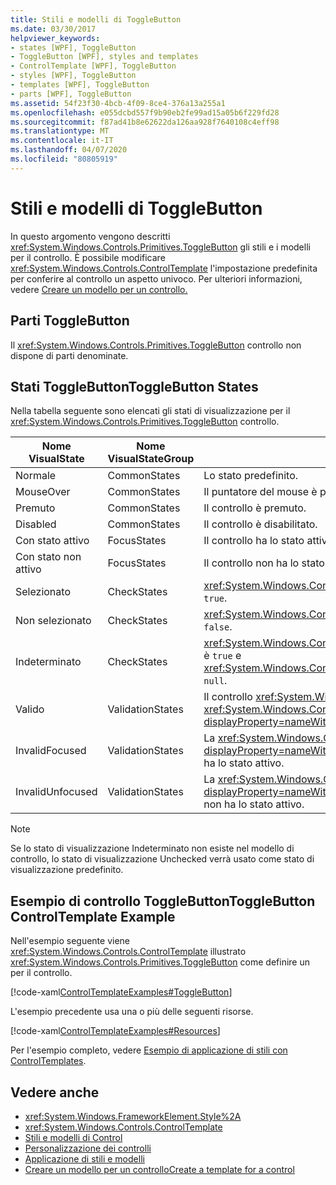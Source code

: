 ```yaml
---
title: Stili e modelli di ToggleButton
ms.date: 03/30/2017
helpviewer_keywords:
- states [WPF], ToggleButton
- ToggleButton [WPF], styles and templates
- ControlTemplate [WPF], ToggleButton
- styles [WPF], ToggleButton
- templates [WPF], ToggleButton
- parts [WPF], ToggleButton
ms.assetid: 54f23f30-4bcb-4f09-8ce4-376a13a255a1
ms.openlocfilehash: e055dcbd557f9b90eb2fe99ad15a05b6f229fd28
ms.sourcegitcommit: f87ad41b8e62622da126aa928f7640108c4eff98
ms.translationtype: MT
ms.contentlocale: it-IT
ms.lasthandoff: 04/07/2020
ms.locfileid: "80805919"
---
```

# <a name="togglebutton-styles-and-templates"></a>Stili e modelli di ToggleButton

In questo argomento vengono descritti <xref:System.Windows.Controls.Primitives.ToggleButton> gli stili e i modelli per il controllo. È possibile modificare <xref:System.Windows.Controls.ControlTemplate> l'impostazione predefinita per conferire al controllo un aspetto univoco. Per ulteriori informazioni, vedere [Creare un modello per un controllo.](../../../desktop-wpf/themes/how-to-create-apply-template.md)

## <a name="togglebutton-parts"></a>Parti ToggleButton

Il <xref:System.Windows.Controls.Primitives.ToggleButton> controllo non dispone di parti denominate.

## <a name="togglebutton-states"></a>Stati ToggleButtonToggleButton States

Nella tabella seguente sono elencati gli stati di visualizzazione per il <xref:System.Windows.Controls.Primitives.ToggleButton> controllo.

|Nome VisualState|Nome VisualStateGroup|Descrizione|
|-|-|-|
|Normale|CommonStates|Lo stato predefinito.|
|MouseOver|CommonStates|Il puntatore del mouse è posizionato sul controllo.|
|Premuto|CommonStates|Il controllo è premuto.|
|Disabled|CommonStates|Il controllo è disabilitato.|
|Con stato attivo|FocusStates|Il controllo ha lo stato attivo.|
|Con stato non attivo|FocusStates|Il controllo non ha lo stato attivo.|
|Selezionato|CheckStates|<xref:System.Windows.Controls.Primitives.ToggleButton.IsChecked%2A> è `true`.|
|Non selezionato|CheckStates|<xref:System.Windows.Controls.Primitives.ToggleButton.IsChecked%2A> è `false`.|
|Indeterminato|CheckStates|<xref:System.Windows.Controls.Primitives.ToggleButton.IsThreeState%2A> è `true` e <xref:System.Windows.Controls.Primitives.ToggleButton.IsChecked%2A> è `null`.|
|Valido|ValidationStates|Il controllo <xref:System.Windows.Controls.Validation> utilizza la <xref:System.Windows.Controls.Validation.HasError%2A?displayProperty=nameWithType> classe e `false`la proprietà associata è .|
|InvalidFocused|ValidationStates|La <xref:System.Windows.Controls.Validation.HasError%2A?displayProperty=nameWithType> proprietà associata è `true` e il controllo ha lo stato attivo.|
|InvalidUnfocused|ValidationStates|La <xref:System.Windows.Controls.Validation.HasError%2A?displayProperty=nameWithType> proprietà associata è `true` e il controllo non ha lo stato attivo.|

> [!NOTE]
> Se lo stato di visualizzazione Indeterminato non esiste nel modello di controllo, lo stato di visualizzazione Unchecked verrà usato come stato di visualizzazione predefinito.

## <a name="togglebutton-controltemplate-example"></a>Esempio di controllo ToggleButtonToggleButton ControlTemplate Example

Nell'esempio seguente viene <xref:System.Windows.Controls.ControlTemplate> illustrato <xref:System.Windows.Controls.Primitives.ToggleButton> come definire un per il controllo.

[!code-xaml[ControlTemplateExamples#ToggleButton](~/samples/snippets/csharp/VS_Snippets_Wpf/ControlTemplateExamples/CS/resources/combobox.xaml#togglebutton)]

L'esempio precedente usa una o più delle seguenti risorse.

[!code-xaml[ControlTemplateExamples#Resources](~/samples/snippets/csharp/VS_Snippets_Wpf/ControlTemplateExamples/CS/resources/shared.xaml#resources)]

Per l'esempio completo, vedere [Esempio di applicazione di stili con ControlTemplates](https://github.com/Microsoft/WPF-Samples/tree/master/Styles%20&%20Templates/IntroToStylingAndTemplating).

## <a name="see-also"></a>Vedere anche

- <xref:System.Windows.FrameworkElement.Style%2A>
- <xref:System.Windows.Controls.ControlTemplate>
- [Stili e modelli di Control](control-styles-and-templates.md)
- [Personalizzazione dei controlli](control-customization.md)
- [Applicazione di stili e modelli](../../../desktop-wpf/fundamentals/styles-templates-overview.md)
- [Creare un modello per un controlloCreate a template for a control](../../../desktop-wpf/themes/how-to-create-apply-template.md)
